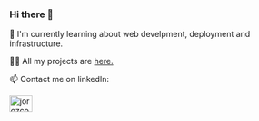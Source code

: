 ### Hi there 👋

<!--
**jorozcov/jorozcov** is a ✨ _special_ ✨ repository because its `README.md` (this file) appears on your GitHub profile.

Here are some ideas to get you started:

- 🔭 I’m currently working on ...
- 🌱 I’m currently learning ...
- 👯 I’m looking to collaborate on ...
- 🤔 I’m looking for help with ...
- 💬 Ask me about ...
- 📫 How to reach me: ...
- 😄 Pronouns: ...
- ⚡ Fun fact: ...
-->

🌱 I'm currently learning about web develpment, deployment and infrastructure.

👨‍💻 All my projects are [here.](https://github.com/jorozcov?tab=repositories)


📫 Contact me on linkedIn:
<p align="left">
<a href="https://www.linkedin.com/in/jorozcova/" target="blank"><img align="center" src="https://raw.githubusercontent.com/rahuldkjain/github-profile-readme-generator/master/src/images/icons/Social/linked-in-alt.svg" alt="jorozcova" height="30" width="40" /></a>
</p>

